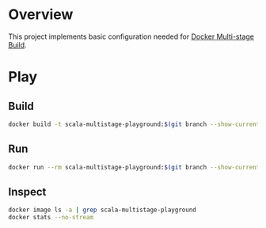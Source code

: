 # Overview
This project implements basic configuration needed for [Docker Multi-stage Build](https://docs.docker.com/develop/develop-images/multistage-build/).

# Play
## Build
```sh
docker build -t scala-multistage-playground:$(git branch --show-current) .
```
## Run
```sh
docker run --rm scala-multistage-playground:$(git branch --show-current)
```
## Inspect
```sh
docker image ls -a | grep scala-multistage-playground
docker stats --no-stream
```
